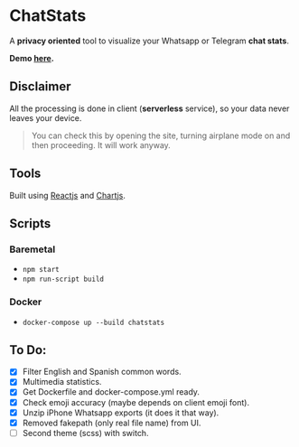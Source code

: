 # ChatStats

A **privacy oriented** tool to visualize your Whatsapp or Telegram **chat stats**.

**Demo [here](https://chatstats.devve.space).**

## Disclaimer

All the processing is done in client (**serverless** service), so your data never leaves your device.

> You can check this by opening the site, turning airplane mode on and then proceeding. It will work anyway.

## Tools

Built using [Reactjs](https://reactjs.org/) and [Chartjs](https://github.com/jerairrest/react-chartjs-2).

## Scripts

### Baremetal

- `npm start`
- `npm run-script build`

### Docker

- `docker-compose up --build chatstats`

## To Do:

- [x] Filter English and Spanish common words.
- [x] Multimedia statistics.
- [x] Get Dockerfile and docker-compose.yml ready.
- [x] Check emoji accuracy (maybe depends on client emoji font).
- [x] Unzip iPhone Whatsapp exports (it does it that way).
- [x] Removed fakepath (only real file name) from UI.
- [ ] Second theme (scss) with switch.
